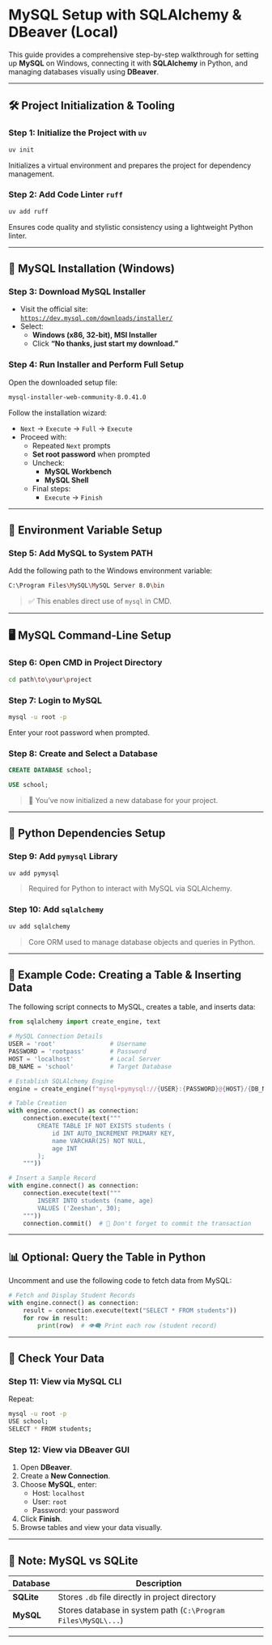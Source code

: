 
# MySQL Setup with SQLAlchemy & DBeaver (Local)

This guide provides a comprehensive step-by-step walkthrough for setting up **MySQL** on Windows, connecting it with **SQLAlchemy** in Python, and managing databases visually using **DBeaver**.

---

## 🛠️ Project Initialization & Tooling

### Step 1: Initialize the Project with `uv`

```sh
uv init
```

Initializes a virtual environment and prepares the project for dependency management.

### Step 2: Add Code Linter `ruff`

```sh
uv add ruff
```

Ensures code quality and stylistic consistency using a lightweight Python linter.

---

## 🧩 MySQL Installation (Windows)

### Step 3: Download MySQL Installer

- Visit the official site:  
  [`https://dev.mysql.com/downloads/installer/`](https://dev.mysql.com/downloads/installer/)
- Select:
  - **Windows (x86, 32-bit), MSI Installer**
  - Click **“No thanks, just start my download.”**

### Step 4: Run Installer and Perform Full Setup

Open the downloaded setup file:

```sh
mysql-installer-web-community-8.0.41.0
```

Follow the installation wizard:

- `Next` → `Execute` → `Full` → `Execute`
- Proceed with:
  - Repeated `Next` prompts
  - **Set root password** when prompted
  - Uncheck:
    - **MySQL Workbench**
    - **MySQL Shell**
  - Final steps:
    - `Execute` → `Finish`

---

## 🧭 Environment Variable Setup

### Step 5: Add MySQL to System PATH

Add the following path to the Windows environment variable:

```sh
C:\Program Files\MySQL\MySQL Server 8.0\bin
```

> ✅ This enables direct use of `mysql` in CMD.

---

## 🖥️ MySQL Command-Line Setup

### Step 6: Open CMD in Project Directory

```sh
cd path\to\your\project
```

### Step 7: Login to MySQL

```sh
mysql -u root -p
```

Enter your root password when prompted.

### Step 8: Create and Select a Database

```sql
CREATE DATABASE school;
```

```sql
USE school;
```

> 🎯 You’ve now initialized a new database for your project.

---

## 🧱 Python Dependencies Setup

### Step 9: Add `pymysql` Library

```sh
uv add pymysql
```

> Required for Python to interact with MySQL via SQLAlchemy.

### Step 10: Add `sqlalchemy`

```sh
uv add sqlalchemy
```

> Core ORM used to manage database objects and queries in Python.

---

## 🧪 Example Code: Creating a Table & Inserting Data

The following script connects to MySQL, creates a table, and inserts data:

```python
from sqlalchemy import create_engine, text

# MySQL Connection Details
USER = 'root'               # Username
PASSWORD = 'rootpass'       # Password
HOST = 'localhost'          # Local Server
DB_NAME = 'school'          # Target Database

# Establish SQLAlchemy Engine
engine = create_engine(f"mysql+pymysql://{USER}:{PASSWORD}@{HOST}/{DB_NAME}")

# Table Creation
with engine.connect() as connection:
    connection.execute(text("""
        CREATE TABLE IF NOT EXISTS students (
            id INT AUTO_INCREMENT PRIMARY KEY,
            name VARCHAR(25) NOT NULL,
            age INT
        );
    """))

# Insert a Sample Record
with engine.connect() as connection:
    connection.execute(text("""
        INSERT INTO students (name, age)
        VALUES ('Zeeshan', 30);
    """))
    connection.commit()  # 🧠 Don't forget to commit the transaction
```
---

## 📊 Optional: Query the Table in Python

Uncomment and use the following code to fetch data from MySQL:

```python
# Fetch and Display Student Records
with engine.connect() as connection:
    result = connection.execute(text("SELECT * FROM students"))
    for row in result:
        print(row)  # 👁️‍🗨️ Print each row (student record)
```

---

## 🧪 Check Your Data

### Step 11: View via MySQL CLI

Repeat:

```sh
mysql -u root -p
USE school;
SELECT * FROM students;
```

### Step 12: View via DBeaver GUI

1. Open **DBeaver**.
2. Create a **New Connection**.
3. Choose **MySQL**, enter:
   - Host: `localhost`
   - User: `root`
   - Password: your password
4. Click **Finish**.
5. Browse tables and view your data visually.

---

## 📌 Note: MySQL vs SQLite

| Database | Description |
|----------|-------------|
| **SQLite** | Stores `.db` file directly in project directory |
| **MySQL**  | Stores database in system path (`C:\Program Files\MySQL\...`) |

---

